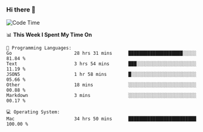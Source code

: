 ### Hi there 👋

<!--
**CrazyCollin/crazycollin** is a ✨ _special_ ✨ repository because its `README.md` (this file) appears on your GitHub profile.

Here are some ideas to get you started:

- 🔭 I’m currently working on ...
- 🌱 I’m currently learning ...
- 👯 I’m looking to collaborate on ...
- 🤔 I’m looking for help with ...
- 💬 Ask me about ...
- 📫 How to reach me: ...
- 😄 Pronouns: ...
- ⚡ Fun fact: ...
-->

<!--START_SECTION:waka-->
![Code Time](http://img.shields.io/badge/Code%20Time-5%2C436%20hrs%2040%20mins-blue)

📊 **This Week I Spent My Time On** 

```text
💬 Programming Languages: 
Go                       28 hrs 31 mins      ████████████████████░░░░░   81.84 % 
Text                     3 hrs 54 mins       ███░░░░░░░░░░░░░░░░░░░░░░   11.19 % 
JSON5                    1 hr 58 mins        █░░░░░░░░░░░░░░░░░░░░░░░░   05.66 % 
Other                    18 mins             ░░░░░░░░░░░░░░░░░░░░░░░░░   00.88 % 
Markdown                 3 mins              ░░░░░░░░░░░░░░░░░░░░░░░░░   00.17 % 

💻 Operating System: 
Mac                      34 hrs 50 mins      █████████████████████████   100.00 % 
```


<!--END_SECTION:waka-->

